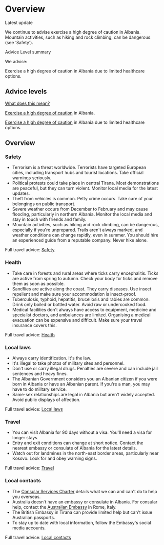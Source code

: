# Overview

Latest update

We continue to advise exercise a high degree of caution in Albania. Mountain activities, such as hiking and rock climbing, can be dangerous (see ‘Safety’).

Advice Level summary

We advise:

Exercise a high degree of caution in Albania due to limited healthcare options.

## Advice levels

[What does this mean?](/before-you-go/travel-advice-explained/)

[Exercise a high degree of caution](https://smartraveller.gov.au/consular-services/travel-advice-explained#level2) in Albania.

[Exercise a high degree of caution](https://smartraveller.gov.au/consular-services/travel-advice-explained#level2) in Albania due to limited healthcare options.

## Overview

### Safety

* Terrorism is a threat worldwide. Terrorists have targeted European cities, including transport hubs and tourist locations. Take official warnings seriously.
* Political protests could take place in central Tirana. Most demonstrations are peaceful, but they can turn violent. Monitor local media for the latest updates.
* Theft from vehicles is common. Petty crime occurs. Take care of your belongings on public transport.
* Severe weather occurs from December to February and may cause flooding, particularly in northern Albania. Monitor the local media and stay in touch with friends and family.
* Mountain activities, such as hiking and rock climbing, can be dangerous, especially if you're unprepared. Trails aren't always marked, and weather conditions can change rapidly, even in summer. You should hire an experienced guide from a reputable company. Never hike alone.

Full travel advice: [Safety](#safety)

### Health

* Take care in forests and rural areas where ticks carry encephalitis. Ticks are active from spring to autumn. Check your body for ticks and remove them as soon as possible.
* Sandflies are active along the coast. They carry diseases. Use insect repellent and make sure your accommodation is insect-proof.
* Tuberculosis, typhoid, hepatitis, brucellosis and rabies are common. Drink only boiled or bottled water. Avoid raw or undercooked food.
* Medical facilities don't always have access to equipment, medicine and specialist doctors, and ambulances are limited. Organising a medical evacuation can be expensive and difficult. Make sure your travel insurance covers this.

Full travel advice: [Health](#health)

### Local laws

* Always carry identification. It's the law.
* It's illegal to take photos of military sites and personnel.
* Don't use or carry illegal drugs. Penalties are severe and can include jail sentences and heavy fines.
* The Albanian Government considers you an Albanian citizen if you were born in Albania or have an Albanian parent. If you're a man, you may have to do military service.
* Same-sex relationships are legal in Albania but aren't widely accepted. Avoid public displays of affection.

Full travel advice: [Local laws](#local-laws)

### Travel

* You can visit Albania for 90 days without a visa. You'll need a visa for longer stays.
* Entry and exit conditions can change at short notice. Contact the nearest embassy or consulate of Albania for the latest details.
* Watch out for landmines in the north-east border areas, particularly near Kosovo. Look for and obey warning signs.

Full travel advice: [Travel](#travel)

### Local contacts

* The [Consular Services Charter](/node/46) details what we can and can't do to help you overseas.
* Australia doesn't have an embassy or consulate in Albania. For consular help, contact the [Australian Embassy](https://italy.embassy.gov.au/) in Rome, Italy.
* The British Embassy in Tirana can provide limited help but can't issue Australian passports.
* To stay up to date with local information, follow the Embassy's social media accounts.

Full travel advice: [Local contacts](#local-contacts)